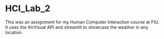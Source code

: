 # HCI_Lab_2
This was an assignment for my Human Computer Interaction course at FIU. It uses the AirVisual API and streamlit to showcase the weather in any location.
